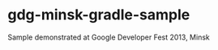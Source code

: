 gdg-minsk-gradle-sample
=======================

Sample demonstrated at Google Developer Fest 2013, Minsk
